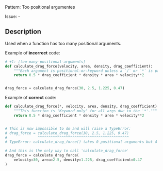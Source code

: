 Pattern: Too positional argumentes

Issue: -

## Description

Used when a function has too many positional arguments.

Example of **incorrect** code:

```python
# +1: [too-many-positional-arguments]
def calculate_drag_force(velocity, area, density, drag_coefficient):
    """Each argument is positional-or-keyword unless a `/` or `*` is present."""
    return 0.5 * drag_coefficient * density * area * velocity**2


drag_force = calculate_drag_force(30, 2.5, 1.225, 0.47)
```

Example of **correct** code:

```python
def calculate_drag_force(*, velocity, area, density, drag_coefficient):
    """This function is 'Keyword only' for all args due to the '*'."""
    return 0.5 * drag_coefficient * density * area * velocity**2


# This is now impossible to do and will raise a TypeError:
# drag_force = calculate_drag_force(30, 2.5, 1.225, 0.47)
#              ^^^^^^^^^^^^^^^^^^^^^^^^^^^^^^^^^^^^^^^^^^
# TypeError: calculate_drag_force() takes 0 positional arguments but 4 were given

# And this is the only way to call 'calculate_drag_force'
drag_force = calculate_drag_force(
    velocity=30, area=2.5, density=1.225, drag_coefficient=0.47
)
```
